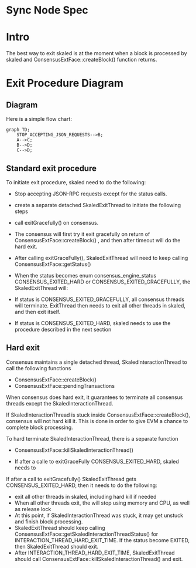 # Sync Node Spec


# Intro

The best way to exit skaled is at the moment when a block is processed by skaled and 
ConsensusExtFace::createBlock() function returns.


# Exit Procedure Diagram

## Diagram

Here is a simple flow chart:

```mermaid
graph TD;
    STOP_ACCEPTING_JSON_REQUESTS-->B;
    A-->C;
    B-->D;
    C-->D;
```



## Standard exit procedure 

To initiate exit procedure, skaled need to do the following:

* Stop accepting JSON-RPC requests except for the status calls.
* create a separate detached SkaledExitThread to initiate the following steps 
* call exitGracefully() on consensus. 
* The consensus will first try it exit gracefully on return of ConsensusExtFace::createBlock() , 
  and then after  timeout will do the hard exit.
* After calling exitGraceFully(), SkaledExitThread will need to keep calling 
  ConsensusExtFace::getStatus()
* When the status becomes enum consensus_engine_status CONSENSUS_EXITED_HARD or 
  CONSENSUS_EXITED_GRACEFULLY, the SkaledExitThread will:

* If status is CONSENSUS_EXITED_GRACEFULLY, all consensus threads will terminate. ExitThread then needs to 
  exit all other threads in skaled, and then exit itself.
* If status is CONSENSUS_EXITED_HARD, skaled needs to use the procedure described in the next 
  section

## Hard exit

Consensus maintains a single detached thread, SkaledInteractionThread to call the following 
functions 

* ConsensusExtFace::createBlock()
* ConsensusExtFace::pendingTransactions

When consensus does hard exit, it guarantees to terminate all consensus threads except
the SkaledInteractionThread. 

If SkaledInteractionThread is stuck inside ConsensusExtFace::createBlock(), 
consensus will not hard kill it.  This is done in order to give EVM a chance to complete block 
processing.

To hard terminate SkaledInteractionThread, there is a separate function

* ConsensusExtFace::killSkaledInteractionThread()

* If after a calle to exitGraceFully CONSENSUS_EXITED_HARD, skaled needs to

If after a call to exitGracefully() SkaledExitThread gets CONSENSUS_EXITED_HARD, then it needs 
to do the following:
* exit all other threads in skaled, including hard kill if needed   
* When all other threads exit, the will stop using memory and CPU, as well as release lock
* At this point, if SkaledInteractionThread was stuck, it may get unstuck and finish block 
  processing.
* SkaledExitThread should keep calling ConsensusExtFace::getSkaledInteractionThreadStatus()
  for INTERACTION_THREAD_HARD_EXIT_TIME. If the status become EXITED, then SkaledExitThread should 
  exit.
* After INTERACTION_THREAD_HARD_EXIT_TIME, SkaledExitThread should call
  ConsensusExtFace::killSkaledInteractionThread() and exit. 


